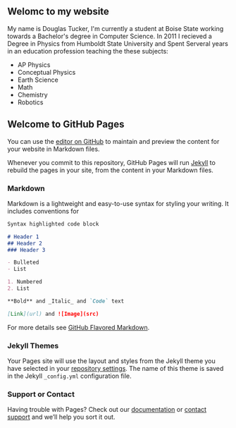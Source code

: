 ## Welomc to my website

My name is Douglas Tucker, I'm currently a student at Boise State working towards a Bachelor's degree in Computer Science. In 2011 I recieved a Degree in Physics from Humboldt State University and Spent Serveral years in an education profession teaching the these subjects:

- AP Physics
- Conceptual Physics
- Earth Science
- Math
- Chemistry
- Robotics







## Welcome to GitHub Pages

You can use the [editor on GitHub](https://github.com/DouglasTucker/DouglasTucker.github.io/edit/main/README.md) to maintain and preview the content for your website in Markdown files.

Whenever you commit to this repository, GitHub Pages will run [Jekyll](https://jekyllrb.com/) to rebuild the pages in your site, from the content in your Markdown files.

### Markdown

Markdown is a lightweight and easy-to-use syntax for styling your writing. It includes conventions for

```markdown
Syntax highlighted code block

# Header 1
## Header 2
### Header 3

- Bulleted
- List

1. Numbered
2. List

**Bold** and _Italic_ and `Code` text

[Link](url) and ![Image](src)
```

For more details see [GitHub Flavored Markdown](https://guides.github.com/features/mastering-markdown/).

### Jekyll Themes

Your Pages site will use the layout and styles from the Jekyll theme you have selected in your [repository settings](https://github.com/DouglasTucker/DouglasTucker.github.io/settings). The name of this theme is saved in the Jekyll `_config.yml` configuration file.

### Support or Contact

Having trouble with Pages? Check out our [documentation](https://docs.github.com/categories/github-pages-basics/) or [contact support](https://support.github.com/contact) and we’ll help you sort it out.
